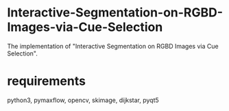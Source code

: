 # Interactive-Segmentation-on-RGBD-Images-via-Cue-Selection
The implementation of "Interactive Segmentation on RGBD Images via Cue Selection".

# requirements
python3, pymaxflow, opencv, skimage, dijkstar, pyqt5
